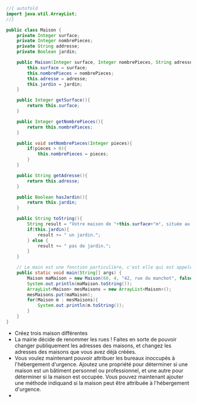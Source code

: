 ```java runnable
//{ autofold
import java.util.ArrayList;
//}

public class Maison {
    private Integer surface;
    private Integer nombrePieces;
    private String addresse;
    private Boolean jardin;

    public Maison(Integer surface, Integer nombrePieces, String adresse, Boolean jardin){
        this.surface = surface;
        this.nombrePieces = nombrePieces;
        this.adresse = adresse;
        this.jardin = jardin;
    }

    public Integer getSurface(){
        return this.surface;
    }

    public Integer getNombrePieces(){
        return this.nombrePieces;
    }

    public void setNombrePieces(Integer pieces){
        if(pieces > 0){
            this.nombrePieces = pieces;
        }
    }

    public String getAdresse(){
        return this.adresse;
    }

    public Boolean hasJardin(){
        return this.jardin;
    }

    public String toString(){
        String result = "Votre maison de "+this.surface+"m², située au "+this.adresse+", a "+this.nombrePieces+" pièces et ";
        if(this.jardin){
            result += " un jardin.";
        } else {
            result += " pas de jardin.";
        }
    }

    // Le main est une fonction particulière, c'est elle qui est appelée quand on exécute le programme. 
    public static void main(String[] args) {
        Maison maMaison = new Maison(60, 4, "42, rue du manchot", false);
        System.out.println(maMaison.toString());
        ArrayList<Maison> mesMaisons = new ArrayList<Maison>();
        mesMaisons.put(maMaison);
        for(Maison m : mesMaisons){
            System.out.println(m.toString());
        }
    }
}

```

- Créez trois maison différentes
- La mairie décide de renommer les rues ! Faites en sorte de pouvoir changer publiquement les adresses des maisons, et changez les adresses des maisons que vous avez déjà créées.
- Vous voulez maintenant pouvoir attribuer les bureaux inoccupés à l'hébergement d'urgence. Ajoutez une propriété pour déterminer si une maison est un bâtiment personnel ou professionnel, et une autre pour déterminer si la maison est occupée. Vous pouvez maintenant ajouter une méthode indiquand si la maison peut être attribuée à l'hébergement d'urgence.
- 